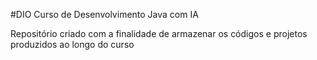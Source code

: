 #DIO Curso de Desenvolvimento Java com IA

Repositório criado com a finalidade de armazenar os códigos e projetos produzidos ao longo do curso